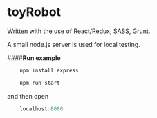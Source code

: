 # toyRobot

Written with the use of React/Redux, SASS, Grunt.

A small node.js server is used for local testing.

####**Run example**

```javascript
	npm install express
```


```javascript
	npm run start
```

and then open
```javascript
	localhost:8080
```